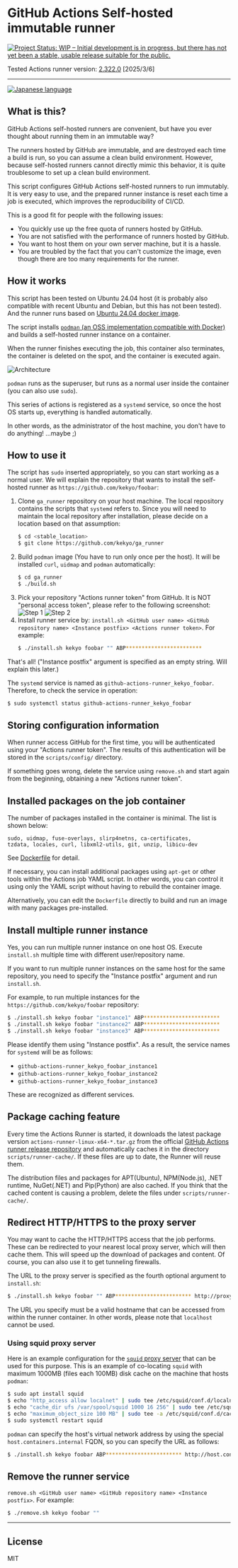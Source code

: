 # GitHub Actions Self-hosted immutable runner

[![Project Status: WIP – Initial development is in progress, but there has not yet been a stable, usable release suitable for the public.](https://www.repostatus.org/badges/latest/wip.svg)](https://www.repostatus.org/#wip)

Tested Actions runner version: [2.322.0](https://github.com/actions/runner/releases) [2025/3/6]

----

[![Japanese language](images/Japanese.256.png)](https://github.com/kekyo/ga_runner/blob/main/README_ja.md)

## What is this?

GitHub Actions self-hosted runners are convenient, but have you ever thought about running them in an immutable way?

The runners hosted by GitHub are immutable, and are destroyed each time a build is run,
so you can assume a clean build environment.
However, because self-hosted runners cannot directly mimic this behavior,
it is quite troublesome to set up a clean build environment.

This script configures GitHub Actions self-hosted runners to run immutably.
It is very easy to use, and the prepared runner instance is reset each time a job is executed, which improves the reproducibility of CI/CD.

This is a good fit for people with the following issues:

* You quickly use up the free quota of runners hosted by GitHub.
* You are not satisfied with the performance of runners hosted by GitHub.
* You want to host them on your own server machine, but it is a hassle.
* You are troubled by the fact that you can't customize the image, even though there are too many requirements for the runner.

## How it works

This script has been tested on Ubuntu 24.04 host
(it is probably also compatible with recent Ubuntu and Debian, but this has not been tested).
And the runner runs based on [Ubuntu 24.04 docker image](https://hub.docker.com/_/ubuntu/).

The script installs [`podman` (an OSS implementation compatible with Docker)](https://podman.io/)
and builds a self-hosted runner instance on a container.

When the runner finishes executing the job, this container also terminates,
the container is deleted on the spot, and the container is executed again.

![Architecture](images/architecture.png)

`podman` runs as the superuser, but runs as a normal user inside the container (you can also use `sudo`).

This series of actions is registered as a `systemd` service,
so once the host OS starts up, everything is handled automatically.

In other words, as the administrator of the host machine, you don't have to do anything! ...maybe ;)

## How to use it

The script has `sudo` inserted appropriately, so you can start working as a normal user.
We will explain the repository that wants to install the self-hosted runner as `https://github.com/kekyo/foobar`:

1. Clone `ga_runner` repository on your host machine.
   The local repository contains the scripts that `systemd` refers to.
   Since you will need to maintain the local repository after installation, please decide on a location based on that assumption:
   ```bash
   $ cd <stable_location>
   $ git clone https://github.com/kekyo/ga_runner
   ```
2. Build `podman` image (You have to run only once per the host).
   It will be installed `curl`, `uidmap` and `podman` automatically:
   ```bash
   $ cd ga_runner
   $ ./build.sh
   ```
3. Pick your repository "Actions runner token" from GitHub.
   It is NOT "personal access token", please refer to the following screenshot:
   ![Step 1](images/step1.png)
   ![Step 2](images/step2.png)
4. Install runner service by:
   `install.sh <GitHub user name> <GitHub repository name> <Instance postfix> <Actions runner token>`. For example:
   ```bash
   $ ./install.sh kekyo foobar "" ABP************************
   ```

That's all!  ("Instance postfix" argument is specified as an empty string. Will explain this later.)

The `systemd` service is named as `github-actions-runner_kekyo_foobar`.
Therefore, to check the service in operation:

```bash
$ sudo systemctl status github-actions-runner_kekyo_foobar
```

## Storing configuration information

When runner access GitHub for the first time, you will be authenticated using your "Actions runner token".
The results of this authentication will be stored in the `scripts/config/` directory.

If something goes wrong, delete the service using `remove.sh` and start again from the beginning, obtaining a new "Actions runner token".

## Installed packages on the job container

The number of packages installed in the container is minimal.
The list is shown below:

```
sudo, uidmap, fuse-overlays, slirp4netns, ca-certificates,
tzdata, locales, curl, libxml2-utils, git, unzip, libicu-dev
```

See [Dockerfile](scripts/Dockerfile) for detail.

If necessary, you can install additional packages using `apt-get` or other tools within the Actions job YAML script.
In other words, you can control it using only the YAML script without having to rebuild the container image.

Alternatively, you can edit the `Dockerfile` directly to build and run an image with many packages pre-installed.

## Install multiple runner instance

Yes, you can run multiple runner instance on one host OS.
Execute `install.sh` multiple time with different user/repository name.

If you want to run multiple runner instances on the same host for the same repository, you need to specify the "Instance postfix" argument and run `install.sh`.

For example, to run multiple instances for the `https://github.com/kekyo/foobar` repository:

```bash
$ ./install.sh kekyo foobar "instance1" ABP************************
$ ./install.sh kekyo foobar "instance2" ABP************************
$ ./install.sh kekyo foobar "instance3" ABP************************
```

Please identify them using "Instance postfix".
As a result, the service names for `systemd` will be as follows:

* `github-actions-runner_kekyo_foobar_instance1`
* `github-actions-runner_kekyo_foobar_instance2`
* `github-actions-runner_kekyo_foobar_instance3`

These are recognized as different services.

## Package caching feature

Every time the Actions Runner is started, it downloads the latest package version
`actions-runner-linux-x64-*.tar.gz` from the official
[GitHub Actions runner release repository](https://github.com/actions/runner/releases)
and automatically caches it in the directory `scripts/runner-cache/`.
If these files are up to date, the Runner will reuse them.

The distribution files and packages for APT(Ubuntu), NPM(Node.js), .NET runtime, NuGet(.NET) and Pip(Python) are also cached.
If you think that the cached content is causing a problem, delete the files under `scripts/runner-cache/`.

## Redirect HTTP/HTTPS to the proxy server

You may want to cache the HTTP/HTTPS access that the job performs.
These can be redirected to your nearest local proxy server, which will then cache them.
This will speed up the download of packages and content.
Of course, you can also use it to get tunneling firewalls.

The URL to the proxy server is specified as the fourth optional argument to `install.sh`:

```bash
$ ./install.sh kekyo foobar "" ABP************************ http://proxy.example.com:3128
```

The URL you specify must be a valid hostname that can be accessed from within the runner container.
In other words, please note that `localhost` cannot be used.

### Using squid proxy server

Here is an example configuration for the [`squid` proxy server](https://www.squid-cache.org/) that can be used for this purpose.
This is an example of co-locating `squid` with maximum 1000MB (files each 100MB) disk cache on the machine that hosts `podman`:

```bash
$ sudo apt install squid
$ echo "http_access allow localnet" | sudo tee /etc/squid/conf.d/localnet.conf
$ echo "cache_dir ufs /var/spool/squid 1000 16 256" | sudo tee /etc/squid/conf.d/cache_dir.conf
$ echo "maximum_object_size 100 MB" | sudo tee -a /etc/squid/conf.d/cache_dir.conf
$ sudo systemctl restart squid
```

`podman` can specify the host's virtual network address by using the special `host.containers.internal` FQDN, so you can specify the URL as follows:

```bash
$ ./install.sh kekyo foobar ABP************************ http://host.containers.internal:3128
```

## Remove the runner service

`remove.sh <GitHub user name> <GitHub repository name> <Instance postfix>`. For example:

```bash
$ ./remove.sh kekyo foobar ""
```

----

## License

MIT
